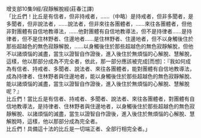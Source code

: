 增支部10集9經/寂靜解脫經(莊春江譯)  
「比丘們！比丘是有信者，但非持戒者，……（中略）是持戒者，但非多聞者，是多聞者，但非說法者，……說法者，但非來往各團體者，……來往各團體者，但他非對團體有自信地教導法，……他對團體有自信地教導法，但不是持律者……是持律者，但不是住林野者、住邊地者……是住林野者、住邊地者，但不以身觸後住於那些超越色的無色寂靜解脫，……以身觸後住於那些超越色的無色寂靜解脫，但他不以諸煩惱的滅盡，當生以證智自作證後，進入後住於無煩惱的心解脫、慧解脫，這樣，他以那部分成為不完全者，依此，那一部分應該被完成[而想]：『我如何成為有信者、持戒者、多聞者、說法者、來往各團體者，能對團體有自信地教導法，成為持律者、住林野者與住邊地者，能以身觸後住於那些超越色的無色寂靜解脫、能以諸煩惱的滅盡，當生以證智自作證後，進入後住於無煩惱的心解脫、慧解脫呢？』  
比丘們！當比丘是有信者、持戒者、多聞者、說法者、來往各團體者，對團體有自信地教導法，是持律者、住林野者與住邊地者，以身觸後住於那些超越色的無色寂靜解脫、以諸煩惱的滅盡，當生以證智自作證後，進入後住於無煩惱的心解脫、慧解脫時，這樣，他以那部分成為完全者。  
比丘們！具備這十法的比丘是一切端正者、全部行相完全者。」  
  
  
